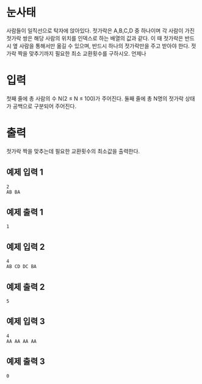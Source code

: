 # 눈사태

사람들이 일직선으로 탁자에 앉아있다. 젓가락은 A,B,C,D 중 하나이며  각 사람이 가진 젓가락 쌍은 해당 사람의 위치를 인덱스로 하는 배열의 값과 같다. 이 때 젓가락은 반드시 옆 사람을 통해서만 옮길 수 있으며, 반드시 하나의 젓가락만을 주고 받아야 한다. 젓가락 짝을 맞추기까지 필요한 최소 교환횟수를 구하시오. 언제나 

# 입력

첫째 줄에 총 사람의 수 N(2 ≤ N ≤ 100)가 주어진다.
둘째 줄에 총 N명의 젓가락 상태가 공백으로 구분되어 주어진다.

# 출력

젓가락 짝을 맞추는데 필요한 교환횟수의 최소값을 출력한다.

## 예제 입력 1

```
2
AB BA
```

## 예제 출력 1

```
1
```

## 예제 입력 2

```
4
AB CD DC BA
```

## 예제 출력 2

```
5
```

## 예제 입력 3

```
4
AA AA AA AA
```

## 예제 출력 3

```
0
```
